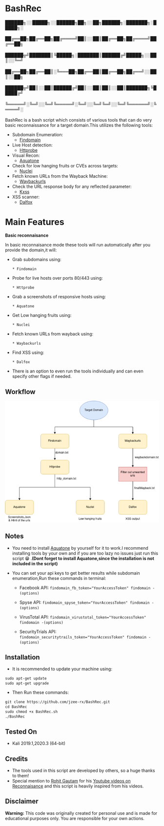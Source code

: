 # BashRec 

####  ██████╗░░█████╗░░██████╗██╗░░██╗██████╗░███████╗░█████╗░
####  ██╔══██╗██╔══██╗██╔════╝██║░░██║██╔══██╗██╔════╝██╔══██╗
####  ██████╦╝███████║╚█████╗░███████║██████╔╝█████╗░░██║░░╚═╝
####  ██╔══██╗██╔══██║░╚═══██╗██╔══██║██╔══██╗██╔══╝░░██║░░██╗
####  ██████╦╝██║░░██║██████╔╝██║░░██║██║░░██║███████╗╚█████╔╝
####  ╚═════╝░╚═╝░░╚═╝╚═════╝░╚═╝░░╚═╝╚═╝░░╚═╝╚══════╝░╚════╝░

BashRec is a bash script which consists of various tools that can do very basic reconnaissance for a target domain.This utilizes the following tools:
- Subdomain Enumeration:
  - [Findomain](https://github.com/Findomain/Findomain)
- Live Host detection:
  - [Httprobe](https://github.com/tomnomnom/httprobe)
- Visual Recon:
  - [Aquatone](https://github.com/michenriksen/aquatone)
- Check for low hanging fruits or CVEs across targets:
  - [Nuclei](https://github.com/projectdiscovery/nuclei)
- Fetch known URLs from the Wayback Machine:
  - [Waybackurls](https://github.com/tomnomnom/waybackurls)
- Check the URL response body for any reflected parameter:
  - [Kxss](https://github.com/tomnomnom/hacks/tree/master/kxss)
- XSS scanner:
  - [Dalfox](https://github.com/hahwul/dalfox)
  
# Main Features 
**Basic reconnaisance**

In basic reconnaisance mode these tools will run automatically after you provide the domain,it will:
- Grab subdomains using:

      * Findomain      
- Probe for live hosts over ports 80/443 using:

      * Httprobe     
- Grab a screenshots of responsive hosts using:
      
      * Aquatone
- Get Low hanging fruits using:

      * Nuclei   
- Fetch known URLs from wayback using:

      * Waybackurls       
- Find XSS using:
    
      * Dalfox
      
- There is an option to even run the tools individually and can even specify other flags if needed.

  
## Workflow
  ![Basic Reconnaisance Flow](BasicRecon.png)
  
## Notes
 - You need to install [Aquatone](https://github.com/michenriksen/aquatone) by yourself for it to work.I recommend installing tools by your own and if you are too lazy no issues just run this script :grin: .**(Dont forget to install Aquatone,since the installation is not included in the script)**

- You can set your api keys to get better results while subdomain enumeration,Run these commands in terminal:

   - Facebook API: `findomain_fb_token="YourAccessToken" findomain -(options)`
  
   - Spyse API: `findomain_spyse_token="YourAccessToken" findomain -(options)`
  
   - VirusTotal API: `findomain_virustotal_token="YourAccessToken" findomain -(options)`
  
   - SecurityTrials API: `findomain_securitytrails_token="YourAccessToken" findomain -(options)`
  
## Installation
- It is recommended to update your machine using:
```
sudo apt-get update
sudo apt-get upgrade
```
- Then Run these commands:
```
git clone https://github.com/jzee-rx/BashRec.git
cd BashRec
sudo chmod +x BashRec.sh
./BashRec
```

## Tested On
- Kali 2019.1,2020.3 (64-bit)

## Credits

- The tools used in this script are developed by others, so a huge thanks to them!
- Special mention to [Rohit Gautam](https://github.com/shifa123) for his [Youtube videos on Reconnaisance](https://www.youtube.com/playlist?list=PL-bS_PhlrozRzi83t6LTWKR1cXWzFVIGg) and this script is heavily inspired from his videos.


## Disclaimer
**Warning:** This code was originally created for personal use and is made for educational purposes only. You are responsible for your own actions.
